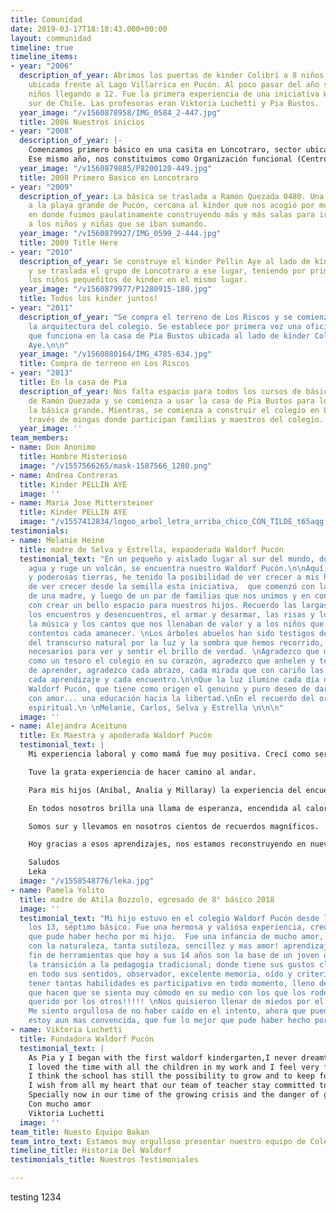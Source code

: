 ```yaml
---
title: Comunidad
date: 2019-03-17T18:18:43.000+00:00
layout: communidad
timeline: true
timeline_items:
- year: "2006"
  description_of_year: Abrimos las puertas de kinder Colibrí a 8 niños, en una casita
    ubicada frente al Lago Villarrica en Pucón. Al poco pasar del año se sumaron más
    niños llegando a 12. Fue la primera experiencia de una iniciativa Waldorf en el
    sur de Chile. Las profesoras eran Viktoria Luchetti y Pia Bustos.
  year_image: "/v1560878958/IMG_0584_2-447.jpg"
  title: 2006 Nuestros inicios
- year: "2008"
  description_of_year: |-
    Comenzamos primero básico en una casita en Loncotraro, sector ubicado entre Villarrica y Pucón, la profesora de primero básico era Manuela Hurtado y en ese mismo lugar se abre el segundo grupo de Kinder a cargo de Pia Bustos. Viktoria Luchetti continúa en kínder Colibrí frente a la playa de Pucón.
    Ese mismo año, nos constituimos como Organización funcional (Centro Cultural Infantil Waldorf Pucon)
  year_image: "/v1560879885/P8200120-449.jpg"
  title: 2008 Primero Basico en Loncotraro
- year: "2009"
  description_of_year: La básica se traslada a Ramón Quezada 0480. Una casita frente
    a la playa grande de Pucón, cercana al kínder que nos acogió por muchos años,
    en donde fuimos paulatinamente construyendo más y más salas para ir albergando
    a los niños y niñas que se iban sumando.
  year_image: "/v1560879927/IMG_0599_2-444.jpg"
  title: 2009 Title Here
- year: "2010"
  description_of_year: Se construye el kinder Pellin Aye al lado de kínder Colibrí
    y se traslada el grupo de Loncotraro a ese lugar, teniendo por primera vez a todos
    los niños pequeñitos de kinder en el mismo lugar.
  year_image: "/v1560879977/P1280915-180.jpg"
  title: Todos los kinder juntos!
- year: "2011"
  description_of_year: "Se compra el terreno de Los Riscos y se comienza a soñar con
    la arquitectura del colegio. Se establece por primera vez una oficina administrativa
    que funciona en la casa de Pia Bustos ubicada al lado de kínder Colibrí y Pellín
    Aye.\n\n"
  year_image: "/v1560880164/IMG_4785-634.jpg"
  title: Compra de terreno en Los Riscos
- year: "2013"
  title: En la casa de Pia
  description_of_year: Nos falta espacio para todos los cursos de básica en la casita
    de Ramón Quezada y se comienza a usar la casa de Pia Bustos para los niños de
    la básica grande. Mientras, se comienza a construir el colegio en Los Riscos a
    través de mingas donde participan familias y maestros del colegio.
  year_image: ''
team_members:
- name: Don Anonimo
  title: Hombre Misterioso
  image: "/v1557566265/mask-1587566_1280.png"
- name: Andrea Contreras
  title: Kinder PELLIN AYE
  image: ''
- name: Maria Jose Mittersteiner
  title: Kinder PELLIN AYE
  image: "/v1557412834/logoo_arbol_letra_arriba_chico_CON_TILDE_t65aqg.jpg"
testimonials:
- name: Melanie Heine
  title: madre de Selva y Estrella, expaoderada Waldorf Pucón
  testimonial_text: "En un pequeño y aislado lugar al sur del mundo, donde canta el
    agua y ruge un volcán, se encuentra nuestro Waldorf Pucón.\n\nAquí, en estas hermosas
    y poderosas tierras, he tenido la posibilidad de ver crecer a mis hijas. Y también
    de ver crecer desde la semilla esta iniciativa,  que comenzó con la gran voluntad
    de una madre, y luego de un par de familias que nos unimos y en conjunto soñábamos
    con crear un bello espacio para nuestros hijos. Recuerdo las largas conversaciones,
    los encuentros y desencuentros, el armar y desarmar, las risas y los llantos,
    la música y los cantos que nos llenaban de valor y a los niños que veíamos disfrutar
    contentos cada amanecer. \nLos árboles abuelos han sido testigos del largo caminar,
    del transcurso natural por la luz y la sombra que hemos recorrido, que son tan
    necesarios para ver y sentir el brillo de verdad. \nAgradezco que mis hijas guarden
    como un tesoro el colegio en su corazón, agradezco que anhelen y tengan la voluntad
    de aprender, agradezco cada abrazo, cada mirada que con cariño las contuvo, agradezco
    cada aprendizaje y cada encuentro.\n\nQue la luz ilumine cada día más a nuestro
    Waldorf Pucón, que tiene como origen el genuino y puro deseo de dar desde el corazón
    con amor... una educación hacia la libertad.\nEn el recuerdo del origen, la fuerza
    espiritual.\n \nMelanie, Carlos, Selva y Estrella \n\n\n"
  image: ''
- name: Alejandra Aceituno
  title: Ex Maestra y apoderada Waldorf Pucón
  testimonial_text: |
    Mi experiencia laboral y como mamá fue muy positiva. Crecí como ser humano frente a la adversidad y superé grandes fantasmas y temores.

    Tuve la grata experiencia de hacer camino al andar.

    Para mis hijos (Aníbal, Analía y Millaray) la experiencia del encuentro humano fue un enorme alimento de vida.

    En todos nosotros brilla una llama de esperanza, encendida al calor de las fiestas, dónde el volcán y las estrellas fueron nuestros testigos.

    Somos sur y llevamos en nosotros cientos de recuerdos magníficos.

    Hoy gracias a esos aprendizajes, nos estamos reconstruyendo en nuevos paisajes y desafíos.

    Saludos
    Leka
  image: "/v1558548776/leka.jpg"
- name: Pamela Yolito
  title: madre de Atila Bozzolo, egresado de 8° básico 2018
  image: ''
  testimonial_text: "Mi hijo estuvo en el colegio Waldorf Pucón desde los 3 años hasta
    los 13, séptimo básico. Fue una hermosa y valiosa experiencia, creo que lo mejor
    que pude haber hecho por mi hijo.  Fue una infancia de mucho amor,  mucho contacto
    con la naturaleza, tanta sutileza, sencillez y mas amor! aprendizaje de un sin
    fin de herramientas que hoy a sus 14 años son la base de un joven que le fue facilísima
    la transición a la pedagogía tradicional; donde tiene sus gustos claros, sensibilidad
    en todo sus sentidos, observador, excelente memoria, oído y criterio. Debido a
    tener tantas habilidades es participativo en todo momento, lleno de ideas e iniciativas
    que hacen que se sienta muy cómodo en su medio con los que los rodean y así muy
    querido por los otros!!!!! \nNos quisieron llenar de miedos por el tipo de educación….
    Me siento orgullosa de no haber caído en el intento, ahora que puedo mirar atrás…
    estoy aun mas convencida, que fue lo mejor que pude haber hecho por mi hijo!!\nGracias!!!!\n"
- name: Viktoria Luchetti
  title: Fundadora Waldorf Pucón
  testimonial_text: |
    As Pia y I began with the first waldorf kindergarten,I never dreamt our little seed would grow so fast into the school from today.
    I loved the time with all the children in my work and I feel very fortunate to have had the possibility to see them grow into now beautiful jung adults.
    I think the school has still the possibility to grow and to keep forming a strong community .
    I wish from all my heart that our team of teacher stay committed to grow personally, to keep deepening the continuos study of waldorf education  and to be beautiful examples for our children.
    Specially now in our time of the growing crisis and the danger of global warming ... we need to continue to seed and nuttier conscious communities with the willingness and courage to change what needs to be change .
    Con mucho amor
    Viktoria Luchetti
  image: ''
team_title: Nuesto Equipo Bakan
team_intro_text: Estamos muy orgulloso presentar nuestro equipo de Colegio aqui.
timeline_title: Historia Del Waldorf
testimonials_title: Nuestros Testimoniales

---
```

testing 1234